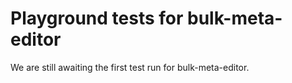 # Playground tests for bulk-meta-editor
We are still awaiting the first test run for bulk-meta-editor.

